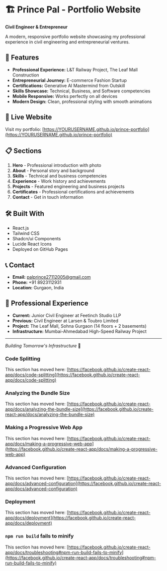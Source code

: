 # 🏗️ Prince Pal - Portfolio Website

**Civil Engineer & Entrepreneur**

A modern, responsive portfolio website showcasing my professional experience in civil engineering and entrepreneurial ventures.

## 🌟 Features

- **Professional Experience:** L&T Railway Project, The Leaf Mall Construction
- **Entrepreneurial Journey:** E-commerce Fashion Startup
- **Certifications:** Generative AI Mastermind from Outskill
- **Skills Showcase:** Technical, Business, and Software competencies
- **Mobile Responsive:** Works perfectly on all devices
- **Modern Design:** Clean, professional styling with smooth animations

## 🚀 Live Website

Visit my portfolio: [https://YOURUSERNAME.github.io/prince-portfolio](https://YOURUSERNAME.github.io/prince-portfolio)

## 📋 Sections

1. **Hero** - Professional introduction with photo
2. **About** - Personal story and background
3. **Skills** - Technical and business competencies
4. **Experience** - Work history and achievements
5. **Projects** - Featured engineering and business projects
6. **Certificates** - Professional certifications and achievements
7. **Contact** - Get in touch information

## 🛠️ Built With

- React.js
- Tailwind CSS
- Shadcn/ui Components
- Lucide React Icons
- Deployed on GitHub Pages

## 📞 Contact

- **Email:** palprince27112005@gmail.com
- **Phone:** +91 8923112931
- **Location:** Gurgaon, India

## 🏢 Professional Experience

- **Current:** Junior Civil Engineer at Feetinch Studio LLP
- **Previous:** Civil Engineer at Larsen & Toubro Limited
- **Project:** The Leaf Mall, Sohna Gurgaon (14 floors + 2 basements)
- **Infrastructure:** Mumbai-Ahmedabad High-Speed Railway Project

---

*Building Tomorrow's Infrastructure* 🌟

### Code Splitting

This section has moved here: [https://facebook.github.io/create-react-app/docs/code-splitting](https://facebook.github.io/create-react-app/docs/code-splitting)

### Analyzing the Bundle Size

This section has moved here: [https://facebook.github.io/create-react-app/docs/analyzing-the-bundle-size](https://facebook.github.io/create-react-app/docs/analyzing-the-bundle-size)

### Making a Progressive Web App

This section has moved here: [https://facebook.github.io/create-react-app/docs/making-a-progressive-web-app](https://facebook.github.io/create-react-app/docs/making-a-progressive-web-app)

### Advanced Configuration

This section has moved here: [https://facebook.github.io/create-react-app/docs/advanced-configuration](https://facebook.github.io/create-react-app/docs/advanced-configuration)

### Deployment

This section has moved here: [https://facebook.github.io/create-react-app/docs/deployment](https://facebook.github.io/create-react-app/docs/deployment)

### `npm run build` fails to minify

This section has moved here: [https://facebook.github.io/create-react-app/docs/troubleshooting#npm-run-build-fails-to-minify](https://facebook.github.io/create-react-app/docs/troubleshooting#npm-run-build-fails-to-minify)

